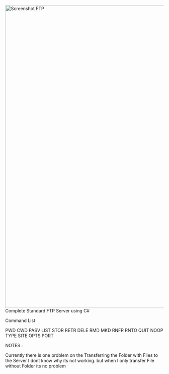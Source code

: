 <img width="960" alt="Screenshot FTP" src="https://github.com/user-attachments/assets/1a28fedb-512c-4dbb-b997-db8284b2b25a">
Complete Standard FTP Server using C#

Command List 

PWD
CWD
PASV
LIST
STOR
RETR
DELE
RMD
MKD
RNFR
RNTO
QUIT
NOOP
TYPE
SITE
OPTS
PORT



NOTES :


Currently there is one problem on the Transferring the Folder with Files to the Server  I dont know why its not working.
but when I only transfer File without Folder its no problem
